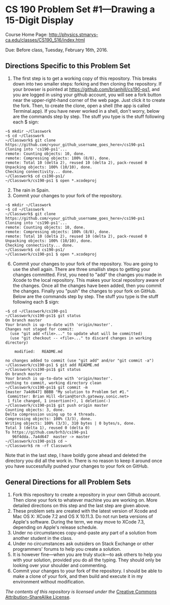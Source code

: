 # CS 190 Problem Set #1&mdash;Drawing a 15-Digit Display

Course Home Page: http://physics.stmarys-ca.edu/classes/CS190_S16/index.html

Due: Before class, Tuesday, February 16th, 2016.

## Directions Specific to this Problem Set

1. The first step is to get a working copy of this repository. This breaks down into two smaller steps: forking and then cloning the repository. If your browser is pointed at https://github.com/brianhill/cs190-ps1, and you are logged in using your github account, you will see a fork button near the upper-right-hand corner of the web page. Just click it to create the fork. Then, to create the clone, open a shell (the app is called Terminal.app). If you have never worked in a shell, don't worry, below are the commands step by step. The stuff you type is the stuff following each $ sign:
```
~$ mkdir ~/Classwork
~$ cd ~/Classwork
~/Classwork$ git clone https://github.com/<your_github_username_goes_here>/cs190-ps1
Cloning into 'cs190-ps1'...
remote: Counting objects: 10, done.
remote: Compressing objects: 100% (8/8), done.
remote: Total 10 (delta 2), reused 10 (delta 2), pack-reused 0
Unpacking objects: 100% (10/10), done.
Checking connectivity... done.
~/Classwork$ cd cs190-ps1/
~/Classwork/cs190-ps1 $ open *.xcodeproj
```
2. The rain in Spain.
3. Commit your changes to your fork of the repository.
```
~$ mkdir ~/Classwork
~$ cd ~/Classwork
~/Classwork$ git clone https://github.com/<your_github_username_goes_here>/cs190-ps1
Cloning into 'cs190-ps1'...
remote: Counting objects: 10, done.
remote: Compressing objects: 100% (8/8), done.
remote: Total 10 (delta 2), reused 10 (delta 2), pack-reused 0
Unpacking objects: 100% (10/10), done.
Checking connectivity... done.
~/Classwork$ cd cs190-ps1/
~/Classwork/cs190-ps1 $ open *.xcodeproj
```


6. Commit your changes to your fork of the repository. You are going to use the shell again. There are three smallish steps to getting your changes committed. First, you need to "add" the changes you made in Xcode to the local repository. This makes your local repository aware of the changes. Once all the changes have been added, then you commit the changes. Finally you "push" the changes to your fork on GitHub. Below are the commands step by step. The stuff you type is the stuff following each $ sign:

```
~$ cd ~/Classwork/cs190-ps1
~/Classwork/cs190-ps1$ git status
On branch master
Your branch is up-to-date with 'origin/master'.
Changes not staged for commit:
  (use "git add <file>..." to update what will be committed)
  (use "git checkout -- <file>..." to discard changes in working directory)

	modified:   README.md

no changes added to commit (use "git add" and/or "git commit -a")
~/Classwork/cs190-ps1 $ git add README.md
~/Classwork/cs190-ps1$ git status
On branch master
Your branch is up-to-date with 'origin/master'.
nothing to commit, working directory clean
~/Classwork/cs190-ps1$ git commit -m 
[master 7a4d647] BBBB "My solution to Problem Set #1."
 Committer: Brian Hill <brian@torch.gateway.sonic.net>
 1 file changed, 1 insertion(+), 1 deletion(-)
~/Classwork/cs190-ps1$ git push origin master
Counting objects: 3, done.
Delta compression using up to 4 threads.
Compressing objects: 100% (3/3), done.
Writing objects: 100% (3/3), 310 bytes | 0 bytes/s, done.
Total 3 (delta 1), reused 0 (delta 0)
To https://github.com/brh3/cs190-ps1
   96f4dda..7a4d647  master -> master
~/Classwork/cs190-ps1$ cd ~
~/Classwork$ rm -rf Classwork
```
Note that in the last step, I have boldly gone ahead and deleted the directory you did all the work in. There is no reason to keep it around once you have successfully pushed your changes to your fork on GitHub.

## General Directions for all Problem Sets

1. Fork this repository to create a repository in your own Github account. Then clone your fork to whatever machine you are working on. More detailed directions on this step and the last step are given above.
2. These problem sets are created with the latest version of Xcode and Mac OS X: XCode 7.2 and OS X 10.11.3. Do not run beta versions of Apple's software. During the term, we may move to XCode 7.3, depending on Apple's release schedule.
3. Under no circumstances copy-and-paste any part of a solution from another student in the class.
4. Under no circumstances ask outsiders on Stack Exchange or other programmers' forums to help you create a solution.
5. It is however fine&mdash;when you are truly stuck&mdash;to ask others to help you with your solution, provided you do all the typing. They should only be looking over your shoulder and commenting.
6. Commit your changes to your fork of the repository. I should be able to make a clone of your fork, and then build and execute it in my environment without modification.

_The contents of this repository is licensed under the_ [Creative Commons Attribution-ShareAlike License](http://creativecommons.org/licenses/by-sa/3.0/).

